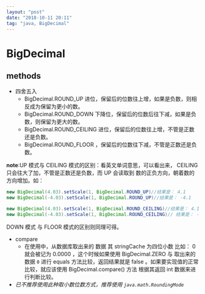```yaml
---
layout: "post"
date: "2018-10-11 20:11"
tag: "java, BigDecimal"
---
```


# BigDecimal

## methods

- 四舍五入
    - BigDecimal.ROUND_UP 进位，保留后的位数往上增，如果是负数，则相反成为保留为更小的数。
    - BigDecimal.ROUND_DOWN 下降位，保留后的位数后往下减，如果是负数，则保留为更大的数。
    - BigDecimal.ROUND_CEILING 进位，保留后的位数往上增，不管是正数还是负数。
    - BigDecimal.ROUND_FLOOR ，保留后的位数往下减，不管是正数还是负数。

**note**:UP 模式与 CEILING 模式的区别：看英文单词意思，可以看出来， CEILING 只会往大了加，不管是正数还是负数，而 UP 会读取到 数的正负方向，朝着数的方向增加。如：

```java
new BigDecimal(4.03).setScale(1, BigDecimal.ROUND_UP)//结果是： 4.1
new BigDecimal(-4.03).setScale(1, BigDecimal.ROUND_UP)//结果是： -4.1

new BigDecimal(4.03).setScale(1, BigDecimal.ROUND_CEILING)//结果是： 4.1
new BigDecimal(-4.03).setScale(1, BigDecimal.ROUND_CEILING)// 结果是： -4.0
```

DOWN 模式 与 FLOOR 模式的区别则同理可得。

- compare
    - 在使用中，从数据库取出来的  数据 其 stringCache 为四位小数 比如： 0 就会被记为 0.0000 ，这个时候如果使用 BigDecimal.ZERO 与 取出来的数据 `0` 进行 equals 方法比较，返回结果就是 false 。如果要实现值的正常比较，就应该使用 BigDecimal.compare() 方法 根据其返回 int 数据来进行判断比较。
- _已不推荐使用此种取小数位数方式，推荐使用 `java.math.RoundingMode`_  
